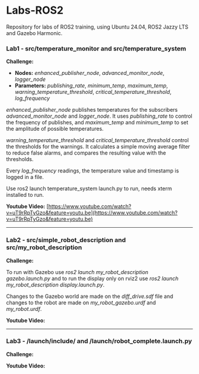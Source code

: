 # Labs-ROS2
Repository for labs of ROS2 training, using Ubuntu 24.04, ROS2 Jazzy LTS and Gazebo Harmonic.

### Lab1 - src/temperature_monitor and src/temperature_system

**Challenge:**

- **Nodes:** *enhanced_publisher_node*, *advanced_monitor_node*, *logger_node*
- **Parameters:** *publishing_rate*, *minimum_temp*, *maximum_temp*, *warning_temperature_threshold*, *critical_temperature_threshold*, *log_frequency*

*enhanced_publisher_node* publishes temperatures for the subscribers *advanced_monitor_node* and *logger_node*. It uses *publishing_rate* to control the frequency of publishes, and *maximum_temp* and *minimum_temp* to set the amplitude of possible temperatures.

*warning_temperature_threshold* and *critical_temperature_threshold* control the thresholds for the warnings. It calculates a simple moving average filter to reduce false alarms, and compares the resulting value with the thresholds.

Every *log_frequency* readings, the temperature value and timestamp is logged in a file.

Use ros2 launch temperature_system launch.py to run, needs xterm installed to run.

**Youtube Video:** [https://www.youtube.com/watch?v=uT9rRpTyGzo&feature=youtu.be](https://www.youtube.com/watch?v=uT9rRpTyGzo&feature=youtu.be)

---

### Lab2 - src/simple_robot_description and src/my_robot_description

**Challenge:**

To run with Gazebo use *ros2 launch my_robot_description gazebo.launch.py* and to run the display only on rviz2 use *ros2 launch my_robot_description display.launch.py*.


Changes to the Gazebo world are made on the *diff_drive.sdf* file and changes to the robot are made on *my_robot_gazebo.urdf* and *my_robot.urdf*. 

**Youtube Video:** 

---

### Lab3 - /launch/include/ and /launch/robot_complete.launch.py

**Challenge:**



**Youtube Video:** 